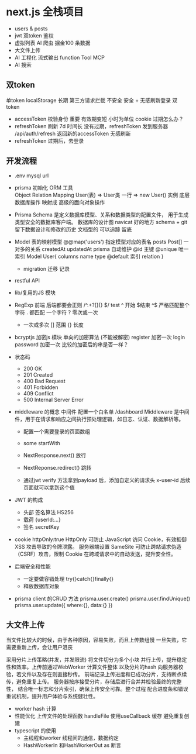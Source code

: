 # next.js 全栈项目

- users & posts
- jwt 双token 鉴权
- 虚拟列表
    AI 爬虫 掘金100 条数据
- 大文件上传
- AI 工程化
    流式输出
    function Tool
    MCP
- AI 搜索

## 双token
单token localStorage  长期  第三方请求拦截  不安全
安全 + 无感刷新登录
双token 
- accessToken 校验身份  重要 有效期变短 小时为单位 cookie
    过期怎么办？
- refreshToken 刷新 7d 时间长
    没有过期，refreshToken 发到服务器 /api/auth/refresh 
    返回新的accessToken 无感刷新
- refreshToken 过期后，去登录

## 开发流程
- .env
    mysql url
- prisma 初始化
    ORM 工具  
    Object Relation Mapping
    User(表) => User类
    一行     => new User() 实例
    底层数据库操作 映射成 高级的面向对象操作
- Prisma Schema 是定义数据库模型、关系和数据类型的配置文件，
用于生成类型安全的数据库客户端。
  数据库的设计图
  navicat 好的地方 schema + git 留下数据设计和修改的历史
  文档型的  可以追踪  留底
- Model 表的映射模型
  @@map('users')    指定模型对应的表名
  posts   Post[]    一对多的关系
  createdAt updatedAt prisma  自动维护
  @id 主键  @unique 唯一索引
  Model User{
    columns name type @default
    索引
    relation
  }

  - migration 迁移
      记录
- restful API
- lib/复用的JS 模块
- RegExp
    前端 后端都要会正则
    /^.+?[]{} $/   test
    ^ 开始 $结束  ^$ 严格匹配整个字符
    . 都匹配  一个字符
    ? 零次或一次
    + 一次或多次
    [] 范围
    {} 长度
- bcryptjs 加密js 模块  单向的加密算法 (不能被解密)
  register  加密一次
  login   password  加密一次
  比较的加密后的串是否一样？
- 状态码
    - 200 OK
    - 201 Created
    - 400 Bad Request
    - 401 Forbidden
    - 409 Conflict
    - 500 Internal Server Error

- middleware 的概念
    中间件  配置一个白名单
    /dashboard
    Middleware 是中间件，用于在请求和响应之间执行预处理逻辑，如日志、认证、数据解析等。
    - 配置一个需要登录的页面数组
    - some startWith
    - NextResponse.next()    放行
    - NextReponse.redirect() 跳转

    - 通过jwt verify 方法拿到payload 后，添加自定义的请求头
        x-user-id
        后续页面就可以拿到这个值

- JWT 的构成
    - 头部
        签名算法  HS256
    - 载荷
        {userId:...}
    - 签名
        secretKey
- cookie
    httpOnly:true
    HttpOnly 可防止 JavaScript 访问 Cookie，有效抵御 XSS 攻击导致的令牌泄露。
    服务器端设置
    SameSite 可防止跨站请求伪造（CSRF）攻击，限制 Cookie 在跨域请求中的自动发送，提升安全性。
    
- 后端安全和性能
  - 一定要做容错处理
      try{}catch{}finally{}
  - 释放数据库对象
- prisma client 的CRUD 方法
    prisma.user.create()
    prisma.user.findUnique()
    prisma.user.update({
      where:{},
      data:{}
    })

## 大文件上传
当文件比较大的时候，由于各种原因，容易失败，而且上传数组慢
一旦失败，它需要重新上传，会让用户沮丧

采用分片上传策略(并发，并发限流) 将文件切分为多个小块
并行上传，提升稳定性和效率。上传前通过WebWorker 计算文件整体
以及分片的hash 向服务器校验，若文件以及存在则直接秒传。
前端记录上传进度和已成功分片，支持断点续传，避免重复上传。
服务器按序接受分片，存储后进行合并并检验最终的完整性，
结合唯一标志和分片索引，确保上传安全可靠。整个过程
配合进度条和错误重试机制，提升用户体验与系统健壮性。

- worker hash 计算
- 性能优化
    上传文件的处理函数 handleFile 使用useCallback 缓存
    避免重复创建
- typescript 的使用
    - 主线程和worker 线程间的通信，数据约定
    - HashWorkerIn 和HashWorkerOut
        as 断言